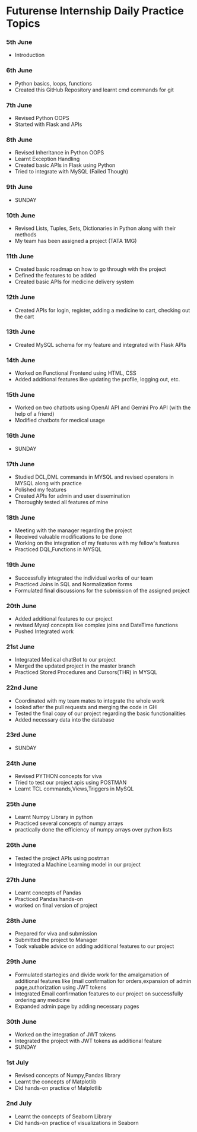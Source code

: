 # Futurense Internship Daily Practice Topics

### 5th June
- Introduction

### 6th June
- Python basics, loops, functions
- Created this GitHub Repository and learnt cmd commands for git

### 7th June
- Revised Python OOPS
- Started with Flask and APIs

### 8th June
- Revised Inheritance in Python OOPS
- Learnt Exception Handling
- Created basic APIs in Flask using Python
- Tried to integrate with MySQL (Failed Though)

### 9th June
- SUNDAY

### 10th June
- Revised Lists, Tuples, Sets, Dictionaries in Python along with their methods
- My team has been assigned a project (TATA 1MG)

### 11th June
- Created basic roadmap on how to go through with the project
- Defined the features to be added
- Created basic APIs for medicine delivery system

### 12th June
- Created APIs for login, register, adding a medicine to cart, checking out the cart

### 13th June
- Created MySQL schema for my feature and integrated with Flask APIs

### 14th June
- Worked on Functional Frontend using HTML, CSS
- Added additional features like updating the profile, logging out, etc.

### 15th June
- Worked on two chatbots using OpenAI API and Gemini Pro API (with the help of a friend)
- Modified chatbots for medical usage

### 16th June
- SUNDAY

### 17th June
- Studied DCL,DML commands in MYSQL and revised operators in MYSQL along with practice
- Polished my features
- Created APIs for admin and user dissemination
- Thoroughly tested all features of mine

### 18th June
- Meeting with the manager regarding the project
- Received valuable modifications to be done
- Working on the integration of my features with my fellow's features
- Practiced DQL,Functions in MYSQL
  
### 19th June
- Successfully integrated the individual works of our team
- Practiced Joins in SQL and Normalization forms
- Formulated final discussions for the submission of the assigned project
  
### 20th June
- Added additional features to our project
- revised Mysql concepts like complex joins and DateTime functions
- Pushed Integrated work
  
### 21st June
- Integrated Medical chatBot to our project
- Merged the updated project in the master branch
- Practiced Stored Procedures and Cursors(THR) in MYSQL
  
### 22nd June
- Coordinated with my team mates to integrate the whole work
- looked after the pull requests and merging the code in GH
- Tested the final copy of our project regarding the basic functionalities
- Added necessary data into the database
  
### 23rd June
- SUNDAY
  
### 24th June
- Revised PYTHON concepts for viva
- Tried to test our project apis using POSTMAN
- Learnt TCL commands,Views,Triggers in MySQL

### 25th June
- Learnt Numpy Library in python
- Practiced several concepts of numpy arrays
- practically done the efficiency of numpy arrays over python lists

### 26th June
- Tested the project APIs using postman
- Integrated a Machine Learning model in our project

### 27th June
- Learnt concepts of Pandas
- Practiced Pandas hands-on
- worked on final version of project

### 28th June
-  Prepared for viva and submission
-  Submitted the project to Manager
-  Took valuable advice on adding additional features to our project

### 29th June
- Formulated startegies and divide work for the amalgamation of additional features like (mail confirmation for orders,expansion of admin page,authorization using JWT tokens
- Integrated Email confirmation features to our project on successfully ordering any medicine
- Expanded admin page by adding necessary pages

### 30th June
- Worked on the integration of JWT tokens
- Integrated the project with JWT tokens as additional feature
- SUNDAY

### 1st July
- Revised concepts of Numpy,Pandas library
- Learnt the concepts of Matplotlib
- Did hands-on practice of Matplotlib

### 2nd July
- Learnt the concepts of Seaborn Library
- Did hands-on practice of visualizations in Seaborn

